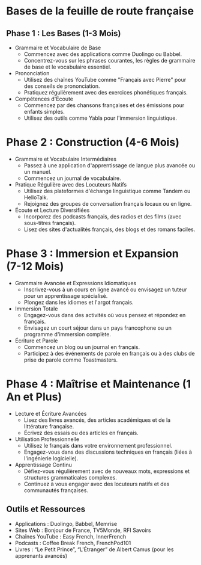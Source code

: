 # Bases de la feuille de route française

## Phase 1 : Les Bases (1-3 Mois)
- Grammaire et Vocabulaire de Base
    - Commencez avec des applications comme Duolingo ou Babbel.
    - Concentrez-vous sur les phrases courantes, les règles de grammaire de base et le vocabulaire essentiel.
- Prononciation
    - Utilisez des chaînes YouTube comme "Français avec Pierre" pour des conseils de prononciation.
    - Pratiquez régulièrement avec des exercices phonétiques français.
- Compétences d'Écoute
    - Commencez par des chansons françaises et des émissions pour enfants simples.
    - Utilisez des outils comme Yabla pour l'immersion linguistique.
# Phase 2 : Construction (4-6 Mois)
- Grammaire et Vocabulaire Intermédiaires
    - Passez à une application d'apprentissage de langue plus avancée ou un manuel.
    - Commencez un journal de vocabulaire.
- Pratique Régulière avec des Locuteurs Natifs
    - Utilisez des plateformes d'échange linguistique comme Tandem ou HelloTalk.
    - Rejoignez des groupes de conversation français locaux ou en ligne.
- Écoute et Lecture Diversifiées
    - Incorporez des podcasts français, des radios et des films (avec sous-titres français).
    - Lisez des sites d'actualités français, des blogs et des romans faciles.
# Phase 3 : Immersion et Expansion (7-12 Mois)
- Grammaire Avancée et Expressions Idiomatiques
    - Inscrivez-vous à un cours en ligne avancé ou envisagez un tuteur pour un apprentissage spécialisé.
    - Plongez dans les idiomes et l'argot français.
- Immersion Totale
    - Engagez-vous dans des activités où vous pensez et répondez en français.
    - Envisagez un court séjour dans un pays francophone ou un programme d'immersion complète.
- Écriture et Parole
    - Commencez un blog ou un journal en français.
    - Participez à des événements de parole en français ou à des clubs de prise de parole comme Toastmasters.
# Phase 4 : Maîtrise et Maintenance (1 An et Plus)
- Lecture et Écriture Avancées
    - Lisez des livres avancés, des articles académiques et de la littérature française.
    - Écrivez des essais ou des articles en français.
- Utilisation Professionnelle
    - Utilisez le français dans votre environnement professionnel.
    - Engagez-vous dans des discussions techniques en français (liées à l'ingénierie logicielle).
- Apprentissage Continu
    - Défiez-vous régulièrement avec de nouveaux mots, expressions et structures grammaticales complexes.
    - Continuez à vous engager avec des locuteurs natifs et des communautés françaises.

## Outils et Ressources
- Applications : Duolingo, Babbel, Memrise
- Sites Web : Bonjour de France, TV5Monde, RFI Savoirs
- Chaînes YouTube : Easy French, InnerFrench
- Podcasts : Coffee Break French, FrenchPod101
- Livres : “Le Petit Prince”, “L'Étranger” de Albert Camus (pour les apprenants avancés)
